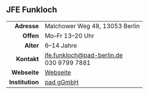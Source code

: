 ## JFE Funkloch

|||
-:|-
**Adresse** |     Malchower Weg 48, 13053 Berlin
**Offen** |       Mo–Fr 13–20 Uhr
**Alter** |       6–14 Jahre
**Kontakt** |     [jfe.funkloch@pad-berlin.de](mailto:jfe.funkloch@pad-berlin.de)<br>030 9799 7881
**Webseite** |    <a target="_blank" href="https://www.pad-berlin.de/jugendarbeit-praevention-und-qualifikation/jfe-funkloch">Webseite</a>
**Institution** | <a target="_blank" href="https://www.pad-berlin.de/">pad gGmbH</a>
